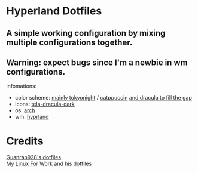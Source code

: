 # Hyperland Dotfiles
## A simple working configuration by mixing multiple configurations together.  
## Warning: expect bugs since I'm a newbie in wm configurations.  
infomations:
- color scheme: [mainly tokyonight](https://github.com/folke/tokyonight.nvim) / [catppuccin](https://github.com/catppuccin/catppuccin) [and dracula to fill the gap](https://draculatheme.com/)
- icons: [tela-dracula-dark](https://github.com/vinceliuice/Tela-icon-theme)
- os: [arch](https://archlinux.org/)
- wm: [hyprland](https://hyprland.org/)
# Credits
[Guanran928's dotfiles](https://github.com/Guanran928/dotfiles)  
[My Linux For Work](http://www.ml4w.com/) and his [dotfiles](https://gitlab.com/stephan-raabe/dotfiles) 
